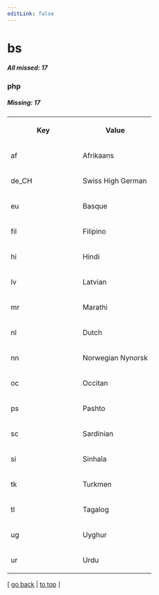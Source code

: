 ```yaml
---
editLink: false
---
```


# bs

##### All missed: 17


### php

##### Missing: 17

<table width="100%">
<tr><th width="50%">

Key

</th><th width="50%">

Value

</th></tr>
<tr><td width="50%">

af

</td><td width="50%">

Afrikaans

</td></tr>
<tr><td width="50%">

de_CH

</td><td width="50%">

Swiss High German

</td></tr>
<tr><td width="50%">

eu

</td><td width="50%">

Basque

</td></tr>
<tr><td width="50%">

fil

</td><td width="50%">

Filipino

</td></tr>
<tr><td width="50%">

hi

</td><td width="50%">

Hindi

</td></tr>
<tr><td width="50%">

lv

</td><td width="50%">

Latvian

</td></tr>
<tr><td width="50%">

mr

</td><td width="50%">

Marathi

</td></tr>
<tr><td width="50%">

nl

</td><td width="50%">

Dutch

</td></tr>
<tr><td width="50%">

nn

</td><td width="50%">

Norwegian Nynorsk

</td></tr>
<tr><td width="50%">

oc

</td><td width="50%">

Occitan

</td></tr>
<tr><td width="50%">

ps

</td><td width="50%">

Pashto

</td></tr>
<tr><td width="50%">

sc

</td><td width="50%">

Sardinian

</td></tr>
<tr><td width="50%">

si

</td><td width="50%">

Sinhala

</td></tr>
<tr><td width="50%">

tk

</td><td width="50%">

Turkmen

</td></tr>
<tr><td width="50%">

tl

</td><td width="50%">

Tagalog

</td></tr>
<tr><td width="50%">

ug

</td><td width="50%">

Uyghur

</td></tr>
<tr><td width="50%">

ur

</td><td width="50%">

Urdu

</td></tr>
</table>

[ [go back](../status.md) | [to top](#) ]

